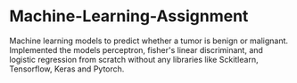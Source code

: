# Machine-Learning-Assignment
Machine learning models to predict whether a tumor is benign or malignant.
Implemented the models perceptron, fisher's linear discriminant, and logistic regression from scratch without any libraries like Sckitlearn, Tensorflow, Keras and Pytorch.
